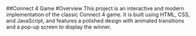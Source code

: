 ##Connect 4 Game
#Overview
This project is an interactive and modern implementation of the classic Connect 4 game. It is built using HTML, CSS, and JavaScript, and features a polished design with animated transitions and a pop-up screen to display the winner.
